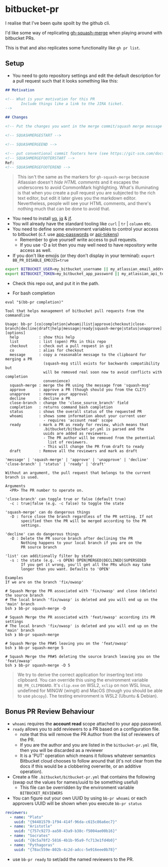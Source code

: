 # bitbucket-pr

I realise that I've been quite spoilt by the github cli.

I'd like some way of replicating [gh-squash-merge](https://github.com/quotidian-ennui/gh-squash-merge) when playing around with bitbucket PRs.

This is that and also replicates some functionality like `gh pr list`.

## Setup

- You need to goto repository settings and edit the default description for a pull request such that it looks something like this:

```markdown
## Motivation

<!-- What is your motivation for this PR
       Include things like a link to the JIRA ticket.
-->

## Changes

<!-- Put the changes you want in the merge commit/squash merge message between the two tags below ->

<!-- SQUASHMERGESTART -->

<!-- SQUASHMERGEEND -->

<!-- put conventional commit footers here (see https://git-scm.com/docs/git-interpret-trailers for style) -->
<!-- SQUASHMERGEFOOTERSTART -->
Ref:
<!-- SQUASHMERGEFOOTEREND -->
```

> This isn't the same as the markers for `gh-squash-merge` because Atlassian doesn't _hide HTML comments_ and it escapes the underscores to avoid CommonMark highlighting. What's illuminating is that when you create a pull request you are subjected to the rich text editor, but edit it later gives you the markdown editor. Nevertheless, people will see your HTML comments, and there's nothing much that can be done to avoid that.

- You need to install [yq](https://github.com/mikefarah/yq), [jq](https://github.com/jqlang/jq) & [jf](https://github.com/sayanarijit/jf).
- You will already have the standard tooling like `curl` | `tr` | `column` etc.
- You need to define some environment variables to control your access to bitbucket (c.f. use [app-passwords](https://support.atlassian.com/bitbucket-cloud/docs/app-passwords/) or [api-tokens](https://support.atlassian.com/bitbucket-cloud/docs/create-an-api-token/))
  - Remember to give yourself write access to pull requests.
  - If you use -D a lot then you may well need to have repository write access as well.
- If you don't like emojis (or they don't display in your terminal): `export BB_PR_DISABLE_EMOJIS=true`

```bash
export BITBUCKET_USER=my_bitbucket_username || my_atlassian_email_address
export BITBUCKET_TOKEN=my_bitbucket_app_password || my_atlassian_api_token
```

- Check this repo out, and put it in the path.

- For bash completion

```shell
eval "$(bb-pr completion)"
```

```console
Tool that helps management of bitbucket pull requests from the commandline

Usage: bb-pr [co|completion|whoami|list|approve|checkout|close-branch|decline|draft|help|message|ready|squash-merge|status|unapprove] [options]
  help         : show this help
  list         : list (open) PRs in this repo
  checkout     : check out a pull request in git
  co           : alias for checkout
  message      : copy a reasonable message to the clipboard for merging a PR
                 (squash-msg still exists for backwards compatibility but
                 will be removed real soon now to avoid conflicts with completion
                 convenience)
  squash-merge : merge the PR using the message from 'squash-msg'
  approve      : approve a PR (though should you from the CLI?)
  unapprove    : remove your approval
  decline      : decline a PR
  close-branch : change the 'close_source_branch' field
  completion   : returns command bash completion
  status       : shows the overall status of the requested PR
  whoami       : shows some information about your current user
                 - requires 'account read' scope
  ready        : mark a PR as ready for review, which means that
                 .bitbucket/bitbucket-pr.yml is parsed and the
                 uuids are added as reviewers.
                 - The PR author will be removed from the potential
                   list of reviewers.
                 - This will change the PR from draft to ready
  draft        : Remove all the reviewers and mark as draft

'message' | 'squash-merge' | 'approve' | 'unapprove' | 'decline'
'close-branch' | 'status' | 'ready' | 'draft'

Without an argument, the pull request that belongs to the current branch is used.

Arguments
  <PR> The PR number to operate on.

'close-branch' can toggle true or false (default true)
  -c : true|false (e.g. -c false) to toggle the state

'squash-merge' can do dangerous things
  -D : force close the branch regardless of the PR setting. If not
       specified then the PR will be merged according to the PR
       settings.

'decline' can do dangerous things
  -D : Delete the PR source branch after declining the PR
       Nothing happens to your local branch if you are on the
       PR source branch

'list' can additionally filter by state
  -s : the state (e.g. -s OPEN) OPEN|MERGED|DECLINED|SUPERSEDED
       If you get it wrong, you'll get all the PRs which may take
       longer than you want. Defaults to 'OPEN'

Examples
If we are on the branch 'fix/owasp'

# Squash Merge the PR associated with 'fix/owasp' and close (delete) the source branch
# The local branch 'fix/owasp' is deleted and you will end up on the 'main' branch
bsh ❯ bb-pr squash-merge -D

# Squash Merge the PR associated with 'feat/owasp' according its PR settings
# The local branch 'fix/owasp' is deleted and you will end up on the 'main' branch
bsh ❯ bb-pr squash-merge

# Squash Merge the PR#5 leaving you on the 'feat/owasp'
bsh ❯ bb-pr squash-merge 5

# Squash Merge the PR#5 deleting the source branch leaving you on the 'feat/owasp'
bsh ❯ bb-pr squash-merge -D 5
```

> We try to derive the correct application for inserting text into clipboard. You can override this using the environment variable `BB_PR_CLIPBOARD`. It's `clip.exe` on WSL2, `xclip` on non WSL linux, undefined for MINGW (wingit) and MacOS (though you should be able to use `pbcopy`). The testing environment is WSL2 (Ubuntu & Debian).

## Bonus PR Review Behaviour

- `whoami` requires the __account read__ scope attached to your app password.
- `ready` allows you to add reviewers to a PR based on a configuration file.
  - note that this will remove the PR Author from the list of reviewers of the PR.
  - If you are the author and you are listed in the `bitbucket-pr.yml` file, then you will be discarded as a reviewer
  - It is a 'PUT' operation which means it follows whatever semantics Bitbucket cloud chooses to follow around that (it's not clear from the docs if this would be a clobbering overwrite, or an additive operation).
- Create a file `.bitbucket/bitbucket-pr.yml` that contains the following (swap out the values for names/uuid to be something useful)
  - This file can be overridden by the environment variable `BITBUCKET_REVIEWERS`
- You can figure out your own UUID by using `bb-pr whoami` or each approvers UUID will be shown when you execute `bb-pr status`

```yaml
reviewers:
  - name: "Plato"
    uuid: "{94481579-1f94-414f-96da-c615c86a6ec7}"
  - name: "Aristotle"
    uuid: "{757c9273-aa50-43a9-b38c-f5004ae00b16}"
  - name: "Socrates"
    uuid: "{8c5a78f2-5816-4b1b-95a9-fc713e1fd4b0}"
  - name: "Pythagoras"
    uuid: "{78ac559e-802b-4c2d-adcc-5e916eee0b78}"
```

- use `bb-pr ready` to set/add the named reviewers to the PR.
